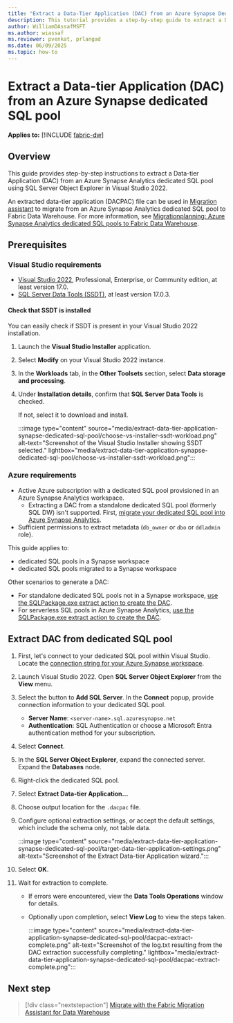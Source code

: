 ```yaml
---
title: "Extract a Data-Tier Application (DAC) from an Azure Synapse Dedicated SQL Pool in Visual Studio 2022"
description: This tutorial provides a step-by-step guide to extract a Data-tier Application (DAC) from an Azure Synapse dedicated SQL pool in Visual Studio 2022.
author: WilliamDAssafMSFT
ms.author: wiassaf
ms.reviewer: pvenkat, prlangad
ms.date: 06/09/2025
ms.topic: how-to
---
```

# Extract a Data-tier Application (DAC) from an Azure Synapse dedicated SQL pool

**Applies to:** [!INCLUDE [fabric-dw](../data-warehouse/includes/applies-to-version/fabric-dw.md)]

## Overview

This guide provides step-by-step instructions to extract a Data-tier Application (DAC) from an Azure Synapse Analytics dedicated SQL pool using SQL Server Object Explorer in Visual Studio 2022. 

An extracted data-tier application (DACPAC) file can be used in [Migration assistant](migration-assistant.md) to migrate from an Azure Synapse Analytics dedicated SQL pool to Fabric Data Warehouse. For more information, see [Migration​ planning: ​Azure Synapse Analytics dedicated SQL pools to Fabric Data Warehouse](migration-synapse-dedicated-sql-pool-warehouse.md).

## Prerequisites

### Visual Studio requirements

- [Visual Studio 2022](https://visualstudio.microsoft.com/downloads/), Professional, Enterprise, or Community edition, at least version 17.0.
- [SQL Server Data Tools (SSDT)](/sql/ssdt/download-sql-server-data-tools-ssdt#install-ssdt-with-visual-studio), at least version 17.0.3.

#### Check that SSDT is installed

You can easily check if SSDT is present in your Visual Studio 2022 installation.

1. Launch the **Visual Studio Installer** application.
1. Select **Modify** on your Visual Studio 2022 instance.
1. In the **Workloads** tab, in the **Other Toolsets** section, select **Data storage and processing**. 
1. Under **Installation details**, confirm that **SQL Server Data Tools** is checked. 

   If not, select it to download and install.

   :::image type="content" source="media/extract-data-tier-application-synapse-dedicated-sql-pool/choose-vs-installer-ssdt-workload.png" alt-text="Screenshot of the Visual Studio Installer showing SSDT selected." lightbox="media/extract-data-tier-application-synapse-dedicated-sql-pool/choose-vs-installer-ssdt-workload.png":::

### Azure requirements

- Active Azure subscription with a dedicated SQL pool provisioned in an Azure Synapse Analytics workspace. 
    - Extracting a DAC from a standalone dedicated SQL pool (formerly SQL DW) isn't supported. First, [migrate your dedicated SQL pool into Azure Synapse Analytics](/azure/synapse-analytics/sql-data-warehouse/workspace-connected-create).
- Sufficient permissions to extract metadata (`db_owner` or `dbo` or `ddladmin` role).

This guide applies to:

- dedicated SQL pools in a Synapse workspace 
- dedicated SQL pools migrated to a Synapse workspace

Other scenarios to generate a DAC:

- For standalone dedicated SQL pools not in a Synapse workspace, [use the SQLPackage.exe extract action to create the DAC](/sql/tools/sqlpackage/sqlpackage-extract?view=azure-sqldw-latest&preserve-view=true).
- For serverless SQL pools in Azure Synapse Analytics, [use the SQLPackage.exe extract action to create the DAC](/sql/tools/sqlpackage/sqlpackage-extract?view=azure-sqldw-latest&preserve-view=true).

## Extract DAC from dedicated SQL pool

1. First, let's connect to your dedicated SQL pool within Visual Studio. Locate the [connection string for your Azure Synapse workspace](/azure/synapse-analytics/sql/connection-strings).
1. Launch Visual Studio 2022. Open **SQL Server Object Explorer** from the **View** menu.
1. Select the button to **Add SQL Server**. In the **Connect** popup, provide connection information to your dedicated SQL pool.
   - **Server Name**: `<server-name>.sql.azuresynapse.net`
   - **Authentication**: SQL Authentication or choose a Microsoft Entra authentication method for your subscription.
1. Select **Connect**.
1. In the **SQL Server Object Explorer**, expand the connected server. Expand the **Databases** node.
1. Right-click the dedicated SQL pool.
1. Select **Extract Data-tier Application...**
1. Choose output location for the `.dacpac` file.
1. Configure optional extraction settings, or accept the default settings, which include the schema only, not table data.

   :::image type="content" source="media/extract-data-tier-application-synapse-dedicated-sql-pool/target-data-tier-application-settings.png" alt-text="Screenshot of the Extract Data-tier Application wizard.":::

1. Select **OK**.
1. Wait for extraction to complete.
    - If errors were encountered, view the **Data Tools Operations** window for details.
    - Optionally upon completion, select **View Log** to view the steps taken. 

      :::image type="content" source="media/extract-data-tier-application-synapse-dedicated-sql-pool/dacpac-extract-complete.png" alt-text="Screenshot of the log.txt resulting from the DAC extraction successfully completing." lightbox="media/extract-data-tier-application-synapse-dedicated-sql-pool/dacpac-extract-complete.png":::

## Next step

> [!div class="nextstepaction"]
> [Migrate with the Fabric Migration Assistant for Data Warehouse](migrate-with-migration-assistant.md)
